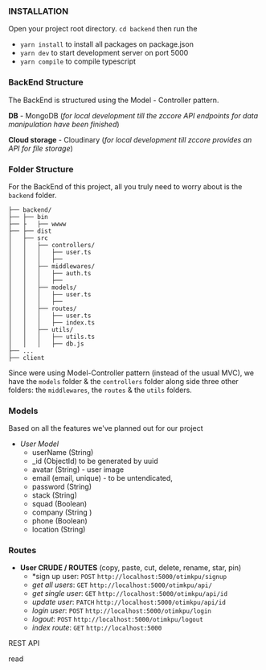 ### **INSTALLATION**
Open your project root directory. `cd backend` then run the 
- `yarn install` to install all packages on package.json
- `yarn dev` to start development server on port 5000
- `yarn compile` to compile typescript


### **BackEnd Structure**

The BackEnd is structured using the Model - Controller pattern. 


**DB** - MongoDB (_for local development till the zccore API endpoints for data manipulation have been finished_)

**Cloud storage** - Cloudinary (_for local development till zccore provides an API for file storage_)


### **Folder Structure**
For the BackEnd of this project, all you truly need to worry about is the `backend` folder.

```
├── backend/
├── ├── bin
├── ├   ├── wwww
├── ├── dist
│   ├── src
│   │   ├── controllers/
│   │   │   ├── user.ts
│   │   │   ├── 
│   │   ├── middlewares/
│   │   │   ├── auth.ts
│   │   │   ├── 
│   │   ├── models/
│   │   │   ├── user.ts
│   │   │   ├── 
│   │   ├── routes/
│   │   │   ├── user.ts
│   │   │   ├── index.ts
│   │   ├── utils/
│   │   │   ├── utils.ts
│   │   │   ├── db.js
├── ...
├── client
```

Since were using Model-Controller pattern (instead of the usual MVC), we have the `models` folder & the `controllers` folder along side three other folders: the `middlewares`, the `routes` & the `utils` folders.

### **Models**

Based on all the features we've planned out for our project

- *User Model*
  - userName (String)
  - _id (ObjectId) to be generated by uuid
  - avatar (String) - user image
  - email (email, unique) - to be untendicated,
  - password (String)
  - stack (String)
  - squad (Boolean)
  - company (String )
  - phone (Boolean)
  - location (String)


### **Routes** 
- **User CRUDE / ROUTES** (copy, paste, cut, delete, rename, star, pin)
  - *sign up user: `POST` `http://localhost:5000/otimkpu/signup` 
  - *get all users*: `GET` `http://localhost:5000/otimkpu/api/`
  - *get single user*: `GET` `http://localhost:5000/otimkpu/api/id`
  - *update user*: `PATCH` `http://localhost:5000/otimkpu/api/id`
  - *login user*: `POST` `http://localhost:5000/otimkpu/login`
  - *logout*: `POST` `http://localhost:5000/otimkpu/logout`
  - *index route*: `GET` `http://localhost:5000`

REST API

read
